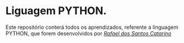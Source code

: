 # Liguagem PYTHON.

Este repositório conterá todos os aprendizados, referente a linguagem PYTHON, que forem desenvolvidos por _[Rafael dos Santos Catarino](https://www.linkedin.com/in/rafael-dos-santos-catarino-ab9414206/)_ 